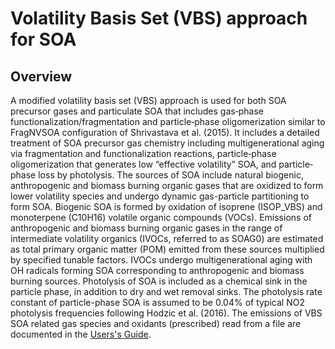 # Volatility Basis Set (VBS) approach for SOA

## Overview

A modified volatility basis set (VBS) approach is used for both SOA precursor gases and particulate SOA that includes gas‐phase functionalization/fragmentation and particle‐phase oligomerization similar to FragNVSOA configuration of Shrivastava et al. (2015). It includes a detailed treatment of SOA precursor gas chemistry including multigenerational aging via fragmentation and functionalization reactions, particle‐phase oligomerization that generates low “effective volatility” SOA, and particle‐phase loss by photolysis. The sources of SOA include natural biogenic, anthropogenic and biomass burning organic gases that are oxidized to form lower volatility species and undergo dynamic gas-particle partitioning to form SOA. Biogenic SOA is formed by oxidation of isoprene (ISOP_VBS) and monoterpene (C10H16) volatile organic compounds (VOCs). Emissions of anthropogenic and biomass burning organic gases in the range of intermediate volatility organics (IVOCs, referred to as SOAG0) are estimated as total primary organic matter (POM) emitted from these sources multiplied by specified tunable factors. IVOCs undergo multigenerational aging with OH radicals forming SOA corresponding to anthropogenic and biomass burning sources. Photolysis of SOA is included as a chemical sink in the particle phase, in addition to dry and wet removal sinks. The photolysis rate constant of particle-phase SOA is assumed to be 0.04% of typical NO2 photolysis frequencies following Hodzic et al. (2016). The emissions of VBS SOA related gas species and oxidants (prescribed) read from a file are documented in the [Users's Guide](../user-guide/index.md).